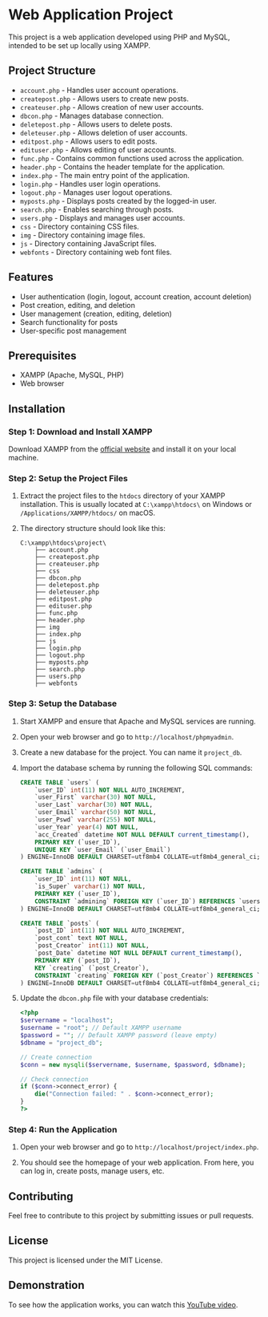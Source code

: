 
# Web Application Project

This project is a web application developed using PHP and MySQL, intended to be set up locally using XAMPP.

## Project Structure

- `account.php` - Handles user account operations.
- `createpost.php` - Allows users to create new posts.
- `createuser.php` - Allows creation of new user accounts.
- `dbcon.php` - Manages database connection.
- `deletepost.php` - Allows users to delete posts.
- `deleteuser.php` - Allows deletion of user accounts.
- `editpost.php` - Allows users to edit posts.
- `edituser.php` - Allows editing of user accounts.
- `func.php` - Contains common functions used across the application.
- `header.php` - Contains the header template for the application.
- `index.php` - The main entry point of the application.
- `login.php` - Handles user login operations.
- `logout.php` - Manages user logout operations.
- `myposts.php` - Displays posts created by the logged-in user.
- `search.php` - Enables searching through posts.
- `users.php` - Displays and manages user accounts.
- `css` - Directory containing CSS files.
- `img` - Directory containing image files.
- `js` - Directory containing JavaScript files.
- `webfonts` - Directory containing web font files.

## Features

- User authentication (login, logout, account creation, account deletion)
- Post creation, editing, and deletion
- User management (creation, editing, deletion)
- Search functionality for posts
- User-specific post management

## Prerequisites

- XAMPP (Apache, MySQL, PHP)
- Web browser

## Installation

### Step 1: Download and Install XAMPP

Download XAMPP from the [official website](https://www.apachefriends.org/index.html) and install it on your local machine.

### Step 2: Setup the Project Files

1. Extract the project files to the `htdocs` directory of your XAMPP installation. This is usually located at `C:\xampp\htdocs\` on Windows or `/Applications/XAMPP/htdocs/` on macOS.

2. The directory structure should look like this:

   ```
   C:\xampp\htdocs\project\
       ├── account.php
       ├── createpost.php
       ├── createuser.php
       ├── css
       ├── dbcon.php
       ├── deletepost.php
       ├── deleteuser.php
       ├── editpost.php
       ├── edituser.php
       ├── func.php
       ├── header.php
       ├── img
       ├── index.php
       ├── js
       ├── login.php
       ├── logout.php
       ├── myposts.php
       ├── search.php
       ├── users.php
       ├── webfonts
   ```

### Step 3: Setup the Database

1. Start XAMPP and ensure that Apache and MySQL services are running.

2. Open your web browser and go to `http://localhost/phpmyadmin`.

3. Create a new database for the project. You can name it `project_db`.

4. Import the database schema by running the following SQL commands:

   ```sql
   CREATE TABLE `users` (
       `user_ID` int(11) NOT NULL AUTO_INCREMENT,
       `user_First` varchar(30) NOT NULL,
       `user_Last` varchar(30) NOT NULL,
       `user_Email` varchar(50) NOT NULL,
       `user_Pswd` varchar(255) NOT NULL,
       `user_Year` year(4) NOT NULL,
       `acc_Created` datetime NOT NULL DEFAULT current_timestamp(),
       PRIMARY KEY (`user_ID`),
       UNIQUE KEY `user_Email` (`user_Email`)
   ) ENGINE=InnoDB DEFAULT CHARSET=utf8mb4 COLLATE=utf8mb4_general_ci;

   CREATE TABLE `admins` (
       `user_ID` int(11) NOT NULL,
       `is_Super` varchar(1) NOT NULL,
       PRIMARY KEY (`user_ID`),
       CONSTRAINT `admining` FOREIGN KEY (`user_ID`) REFERENCES `users` (`user_ID`) ON DELETE CASCADE ON UPDATE CASCADE
   ) ENGINE=InnoDB DEFAULT CHARSET=utf8mb4 COLLATE=utf8mb4_general_ci;

   CREATE TABLE `posts` (
       `post_ID` int(11) NOT NULL AUTO_INCREMENT,
       `post_cont` text NOT NULL,
       `post_Creator` int(11) NOT NULL,
       `post_Date` datetime NOT NULL DEFAULT current_timestamp(),
       PRIMARY KEY (`post_ID`),
       KEY `creating` (`post_Creator`),
       CONSTRAINT `creating` FOREIGN KEY (`post_Creator`) REFERENCES `users` (`user_ID`) ON DELETE CASCADE ON UPDATE CASCADE
   ) ENGINE=InnoDB DEFAULT CHARSET=utf8mb4 COLLATE=utf8mb4_general_ci;
   ```

5. Update the `dbcon.php` file with your database credentials:

   ```php
   <?php
   $servername = "localhost";
   $username = "root"; // Default XAMPP username
   $password = ""; // Default XAMPP password (leave empty)
   $dbname = "project_db";

   // Create connection
   $conn = new mysqli($servername, $username, $password, $dbname);

   // Check connection
   if ($conn->connect_error) {
       die("Connection failed: " . $conn->connect_error);
   }
   ?>
   ```

### Step 4: Run the Application

1. Open your web browser and go to `http://localhost/project/index.php`.

2. You should see the homepage of your web application. From here, you can log in, create posts, manage users, etc.

## Contributing

Feel free to contribute to this project by submitting issues or pull requests.

## License

This project is licensed under the MIT License.

## Demonstration

To see how the application works, you can watch this [YouTube video](https://youtu.be/a28KnjsJGBA).
